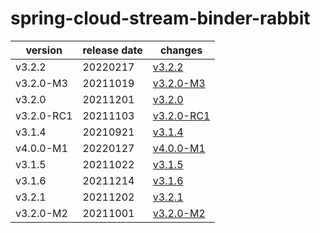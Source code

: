 # spring-cloud-stream-binder-rabbit	


|version|release date|changes|
|---|---|---|
|v3.2.2|20220217|[v3.2.2](./v3.2.2-20220217.md)|
|v3.2.0-M3|20211019|[v3.2.0-M3](./v3.2.0-M3-20211019.md)|
|v3.2.0|20211201|[v3.2.0](./v3.2.0-20211201.md)|
|v3.2.0-RC1|20211103|[v3.2.0-RC1](./v3.2.0-RC1-20211103.md)|
|v3.1.4|20210921|[v3.1.4](./v3.1.4-20210921.md)|
|v4.0.0-M1|20220127|[v4.0.0-M1](./v4.0.0-M1-20220127.md)|
|v3.1.5|20211022|[v3.1.5](./v3.1.5-20211022.md)|
|v3.1.6|20211214|[v3.1.6](./v3.1.6-20211214.md)|
|v3.2.1|20211202|[v3.2.1](./v3.2.1-20211202.md)|
|v3.2.0-M2|20211001|[v3.2.0-M2](./v3.2.0-M2-20211001.md)|

